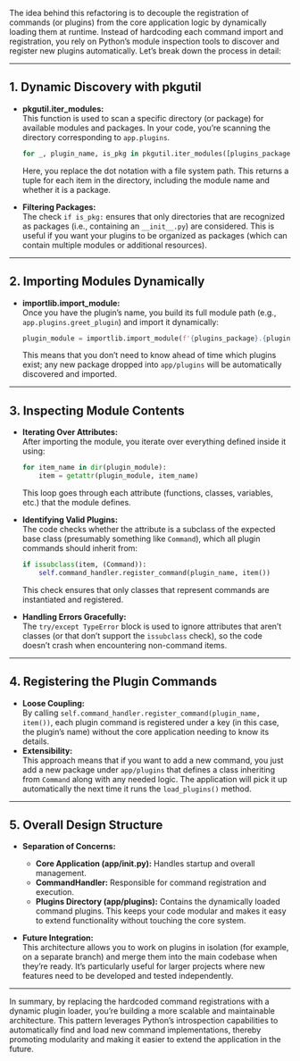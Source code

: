 The idea behind this refactoring is to decouple the registration of commands (or plugins) from the core application logic by dynamically loading them at runtime. Instead of hardcoding each command import and registration, you rely on Python’s module inspection tools to discover and register new plugins automatically. Let’s break down the process in detail:

---

## 1. Dynamic Discovery with pkgutil

- **pkgutil.iter_modules:**  
  This function is used to scan a specific directory (or package) for available modules and packages. In your code, you’re scanning the directory corresponding to `app.plugins`.  
  ```python
  for _, plugin_name, is_pkg in pkgutil.iter_modules([plugins_package.replace('.', '/')]):
  ```
  Here, you replace the dot notation with a file system path. This returns a tuple for each item in the directory, including the module name and whether it is a package.

- **Filtering Packages:**  
  The check `if is_pkg:` ensures that only directories that are recognized as packages (i.e., containing an `__init__.py`) are considered. This is useful if you want your plugins to be organized as packages (which can contain multiple modules or additional resources).

---

## 2. Importing Modules Dynamically

- **importlib.import_module:**  
  Once you have the plugin’s name, you build its full module path (e.g., `app.plugins.greet_plugin`) and import it dynamically:
  ```python
  plugin_module = importlib.import_module(f'{plugins_package}.{plugin_name}')
  ```
  This means that you don’t need to know ahead of time which plugins exist; any new package dropped into `app/plugins` will be automatically discovered and imported.

---

## 3. Inspecting Module Contents

- **Iterating Over Attributes:**  
  After importing the module, you iterate over everything defined inside it using:
  ```python
  for item_name in dir(plugin_module):
      item = getattr(plugin_module, item_name)
  ```
  This loop goes through each attribute (functions, classes, variables, etc.) that the module defines.

- **Identifying Valid Plugins:**  
  The code checks whether the attribute is a subclass of the expected base class (presumably something like `Command`), which all plugin commands should inherit from:
  ```python
  if issubclass(item, (Command)):
      self.command_handler.register_command(plugin_name, item())
  ```
  This check ensures that only classes that represent commands are instantiated and registered.

- **Handling Errors Gracefully:**  
  The `try/except TypeError` block is used to ignore attributes that aren’t classes (or that don’t support the `issubclass` check), so the code doesn’t crash when encountering non-command items.

---

## 4. Registering the Plugin Commands

- **Loose Coupling:**  
  By calling `self.command_handler.register_command(plugin_name, item())`, each plugin command is registered under a key (in this case, the plugin’s name) without the core application needing to know its details.  
- **Extensibility:**  
  This approach means that if you want to add a new command, you just add a new package under `app/plugins` that defines a class inheriting from `Command` along with any needed logic. The application will pick it up automatically the next time it runs the `load_plugins()` method.

---

## 5. Overall Design Structure

- **Separation of Concerns:**  
  - **Core Application (app/__init__.py):** Handles startup and overall management.  
  - **CommandHandler:** Responsible for command registration and execution.  
  - **Plugins Directory (app/plugins):** Contains the dynamically loaded command plugins. This keeps your code modular and makes it easy to extend functionality without touching the core system.

- **Future Integration:**  
  This architecture allows you to work on plugins in isolation (for example, on a separate branch) and merge them into the main codebase when they’re ready. It’s particularly useful for larger projects where new features need to be developed and tested independently.

---

In summary, by replacing the hardcoded command registrations with a dynamic plugin loader, you’re building a more scalable and maintainable architecture. This pattern leverages Python’s introspection capabilities to automatically find and load new command implementations, thereby promoting modularity and making it easier to extend the application in the future.


